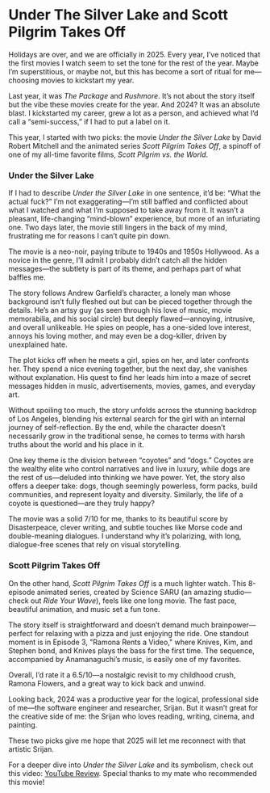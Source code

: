 # Under The Silver Lake and Scott Pilgrim Takes Off  

Holidays are over, and we are officially in 2025. Every year, I’ve noticed that the first movies I watch seem to set the tone for the rest of the year. Maybe I’m superstitious, or maybe not, but this has become a sort of ritual for me—choosing movies to kickstart my year.

Last year, it was _The Package_ and _Rushmore_. It’s not about the story itself but the vibe these movies create for the year. And 2024? It was an absolute blast. I kickstarted my career, grew a lot as a person, and achieved what I’d call a “semi-success,” if I had to put a label on it.

This year, I started with two picks: the movie _Under the Silver Lake_ by David Robert Mitchell and the animated series _Scott Pilgrim Takes Off_, a spinoff of one of my all-time favorite films, _Scott Pilgrim vs. the World_.

### Under the Silver Lake

If I had to describe _Under the Silver Lake_ in one sentence, it’d be: “What the actual fuck?” I’m not exaggerating—I’m still baffled and conflicted about what I watched and what I’m supposed to take away from it. It wasn’t a pleasant, life-changing “mind-blown” experience, but more of an infuriating one. Two days later, the movie still lingers in the back of my mind, frustrating me for reasons I can’t quite pin down.

The movie is a neo-noir, paying tribute to 1940s and 1950s Hollywood. As a novice in the genre, I’ll admit I probably didn’t catch all the hidden messages—the subtlety is part of its theme, and perhaps part of what baffles me.

The story follows Andrew Garfield’s character, a lonely man whose background isn’t fully fleshed out but can be pieced together through the details. He’s an artsy guy (as seen through his love of music, movie memorabilia, and his social circle) but deeply flawed—annoying, intrusive, and overall unlikeable. He spies on people, has a one-sided love interest, annoys his loving mother, and may even be a dog-killer, driven by unexplained hate.

The plot kicks off when he meets a girl, spies on her, and later confronts her. They spend a nice evening together, but the next day, she vanishes without explanation. His quest to find her leads him into a maze of secret messages hidden in music, advertisements, movies, games, and everyday art.

Without spoiling too much, the story unfolds across the stunning backdrop of Los Angeles, blending his external search for the girl with an internal journey of self-reflection. By the end, while the character doesn’t necessarily grow in the traditional sense, he comes to terms with harsh truths about the world and his place in it.

One key theme is the division between “coyotes” and “dogs.” Coyotes are the wealthy elite who control narratives and live in luxury, while dogs are the rest of us—deluded into thinking we have power. Yet, the story also offers a deeper take: dogs, though seemingly powerless, form packs, build communities, and represent loyalty and diversity. Similarly, the life of a coyote is questioned—are they truly happy?

The movie was a solid 7/10 for me, thanks to its beautiful score by Disasterpeace, clever writing, and subtle touches like Morse code and double-meaning dialogues. I understand why it’s polarizing, with long, dialogue-free scenes that rely on visual storytelling.

### Scott Pilgrim Takes Off

On the other hand, _Scott Pilgrim Takes Off_ is a much lighter watch. This 8-episode animated series, created by Science SARU (an amazing studio—check out _Ride Your Wave_), feels like one long movie. The fast pace, beautiful animation, and music set a fun tone.

The story itself is straightforward and doesn’t demand much brainpower—perfect for relaxing with a pizza and just enjoying the ride. One standout moment is in Episode 3, "Ramona Rents a Video," where Knives, Kim, and Stephen bond, and Knives plays the bass for the first time. The sequence, accompanied by Anamanaguchi’s music, is easily one of my favorites.

Overall, I’d rate it a 6.5/10—a nostalgic revisit to my childhood crush, Ramona Flowers, and a great way to kick back and unwind.

Looking back, 2024 was a productive year for the logical, professional side of me—the software engineer and researcher, Srijan. But it wasn’t great for the creative side of me: the Srijan who loves reading, writing, cinema, and painting.

These two picks give me hope that 2025 will let me reconnect with that artistic Srijan.

For a deeper dive into _Under the Silver Lake_ and its symbolism, check out this video: [YouTube Review](https://youtu.be/PKhTETwj9mA?si=R3lFVPpxpX0KRAXQ). Special thanks to my mate who recommended this movie!
